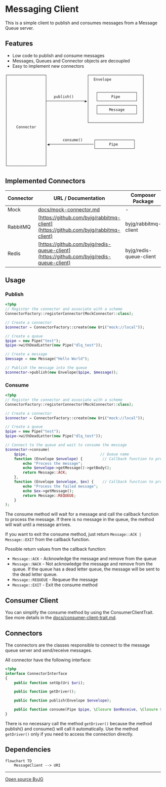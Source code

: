 # Messaging Client

This is a simple client to publish and consumes messages from a Message Queue server.

## Features

* Low code to publish and consume messages
* Messages, Queues and Connector objects are decoupled
* Easy to implement new connectors

```text
┌─────────────────┐                  ┌────────────────────────┐
│                 │                  │  Envelope              │
│                 │                  │                        │
│                 │                  │                        │
│                 │                  │   ┌─────────────────┐  │
│                 │   publish()      │   │      Pipe       │  │
│                 ├─────────────────▶│   └─────────────────┘  │
│                 │                  │   ┌─────────────────┐  │
│                 │                  │   │     Message     │  │
│                 │                  │   └─────────────────┘  │
│                 │                  │                        │
│                 │                  └────────────────────────┘
│    Connector    │
│                 │
│                 │
│                 │       consume()     ┌─────────────────┐
│                 │◀────────────────────│      Pipe       │
│                 │                     └─────────────────┘
│                 │
│                 │
│                 │
└─────────────────┘
```

## Implemented Connectors

| Connector | URL / Documentation                                                                      | Composer Package        |
|-----------|------------------------------------------------------------------------------------------|-------------------------|
| Mock      | [docs/mock-connector.md](docs/mock-connector.md)                                         | -                       |
| RabbitMQ  | [https://github.com/byjg/rabbitmq-client](https://github.com/byjg/rabbitmq-client)       | byjg/rabbitmq-client    |
| Redis     | [https://github.com/byjg/redis-queue-client](https://github.com/byjg/redis-queue-client) | byjg/redis-queue-client |

## Usage

### Publish

```php
<?php
// Register the connector and associate with a scheme
ConnectorFactory::registerConnector(MockConnector::class);

// Create a connector
$connector = ConnectorFactory::create(new Uri("mock://local"));

// Create a queue
$pipe = new Pipe("test");
$pipe->withDeadLetter(new Pipe("dlq_test"));

// Create a message
$message = new Message("Hello World");

// Publish the message into the queue
$connector->publish(new Envelope($pipe, $message));
```

### Consume

```php
<?php
// Register the connector and associate with a scheme
ConnectorFactory::registerConnector(MockConnector::class);

// Create a connector
$connector = ConnectorFactory::create(new Uri("mock://local"));

// Create a queue
$pipe = new Pipe("test");
$pipe->withDeadLetter(new Pipe("dlq_test"));

// Connect to the queue and wait to consume the message
$connector->consume(
    $pipe,                                 // Queue name
    function (Envelope $envelope) {         // Callback function to process the message
        echo "Process the message";
        echo $envelope->getMessage()->getBody();
        return Message::ACK;
    },
    function (Envelope $envelope, $ex) {    // Callback function to process the failed message
        echo "Process the failed message";
        echo $ex->getMessage();
        return Message::REQUEUE;
    }
);
```

The consume method will wait for a message and call the callback function to process the message.
If there is no message in the queue, the method will wait until a message arrives.

If you want to exit the consume method, just return `Message::ACK | Message::EXIT` from the callback function.

Possible return values from the callback function:

* `Message::ACK` - Acknowledge the message and remove from the queue
* `Message::NACK` - Not acknowledge the message and remove from the queue. If the queue has a dead letter queue, the message will be sent to the dead letter queue.
* `Message::REQUEUE` - Requeue the message
* `Message::EXIT` - Exit the consume method

## Consumer Client

You can simplify the consume method by using the ConsumerClientTrait. See more details in the [docs/consumer-client-trait.md](docs/consumer-client-trait.md).

## Connectors

The connectors are the classes responsible to connect to the message queue server and send/receive messages.

All connector have the following interface:

```php
<?php
interface ConnectorInterface
{
    public function setUp(Uri $uri);

    public function getDriver();

    public function publish(Envelope $envelope);

    public function consume(Pipe $pipe, \Closure $onReceive, \Closure $onError, $identification = null);
}
```

There is no necessary call the method `getDriver()` because the method publish() and consume() will call it automatically.
Use the method `getDriver()` only if you need to access the connection directly.

## Dependencies

```mermaid
flowchart TD
    MessageClient --> URI
```

----
[Open source ByJG](http://opensource.byjg.com)
